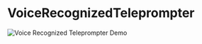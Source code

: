 # VoiceRecognizedTeleprompter

![Voice Recognized Teleprompter Demo](src/DemoVoiceRecognizedTeleprompterDemo.gif)
